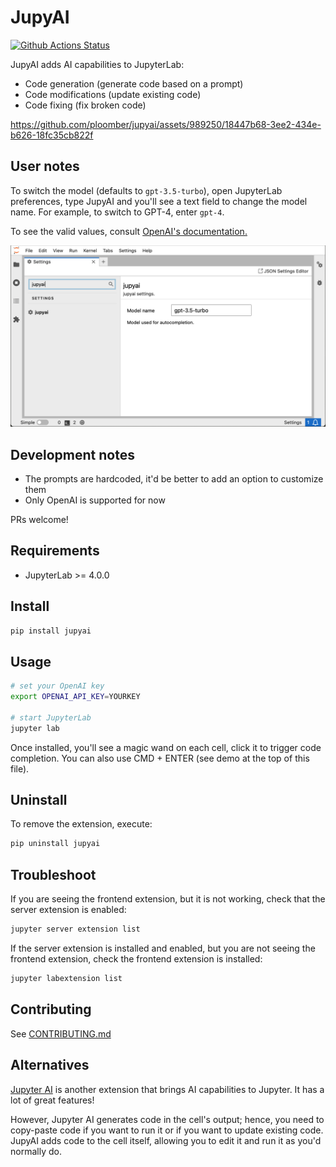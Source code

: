 # JupyAI

[![Github Actions Status](https://github.com/ploomber/jupyai/workflows/Build/badge.svg)](https://github.com/ploomber/jupyai/actions/workflows/build.yml)


JupyAI adds AI capabilities to JupyterLab:

- Code generation (generate code based on a prompt)
- Code modifications (update existing code)
- Code fixing (fix broken code)

https://github.com/ploomber/jupyai/assets/989250/18447b68-3ee2-434e-b626-18fc35cb822f

## User notes

To switch the model (defaults to `gpt-3.5-turbo`), open JupyterLab preferences, type JupyAI and you'll see
a text field to change the model name. For example, to switch to GPT-4, enter `gpt-4`.

To see the valid values, consult
[OpenAI's documentation.](https://platform.openai.com/docs/models/overview)

![](docs/static/settings.png)

## Development notes

- The prompts are hardcoded, it'd be better to add an option to customize them
- Only OpenAI is supported for now

PRs welcome!

## Requirements

- JupyterLab >= 4.0.0

## Install

```bash
pip install jupyai
```

## Usage

```bash
# set your OpenAI key
export OPENAI_API_KEY=YOURKEY

# start JupyterLab
jupyter lab
```

Once installed, you'll see a magic wand on each cell, click it to trigger code completion. You can also use CMD + ENTER (see demo at the top of this file).

## Uninstall

To remove the extension, execute:

```bash
pip uninstall jupyai
```

## Troubleshoot

If you are seeing the frontend extension, but it is not working, check
that the server extension is enabled:

```bash
jupyter server extension list
```

If the server extension is installed and enabled, but you are not seeing
the frontend extension, check the frontend extension is installed:

```bash
jupyter labextension list
```

## Contributing

See [CONTRIBUTING.md](CONTRIBUTING.md)

## Alternatives

[Jupyter AI](https://github.com/jupyterlab/jupyter-ai) is another extension that
brings AI capabilities to Jupyter. It has a lot of great features!

However, Jupyter AI generates code in the cell's output; hence, you need to copy-paste
code if you want to run it or if you want to update existing code. JupyAI adds
code to the cell itself, allowing you to edit it and run it as you'd normally do.
